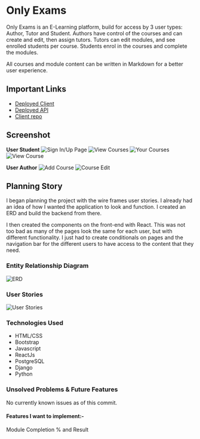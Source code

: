# Only Exams

Only Exams is an E-Learning platform, build for access by 3 user types: Author, Tutor and Student. 
Authors have control of the courses and can create and edit, then assign tutors.
Tutors can edit modules, and see enrolled students per course.
Students enrol in the courses and complete the modules.

All courses and module content can be written in Markdown for a better user experience.

## Important Links

- [Deployed Client](https://award59.github.io/Only-Exams-Client/)
- [Deployed API](https://capstone-proj-api.herokuapp.com/)
- [Client repo](https://github.com/AWard59/Only-Exams-Client)

## Screenshot

**User Student**
![Sign In/Up Page](https://i.imgur.com/Z9bBlEM.png)
![View Courses](https://i.imgur.com/Iv044QO.png)
![Your Courses](https://i.imgur.com/42zuNca.png)
![View Course](https://i.imgur.com/la6kanf.png)

**User Author**
![Add Course](https://i.imgur.com/VjMT25W.png)
![Course Edit](https://i.imgur.com/YvzetRb.png)


## Planning Story

I began planning the project with the wire frames user stories. I already had an idea of how I wanted the application to look and function. I created an ERD and build the backend from there.

I then created the components on the front-end with React. This was not too bad as many of the pages look the same for each user, but with different functionality. I just had to create conditionals on pages and the navigation bar for the different users to have access to the content that they need.

### Entity Relationship Diagram

![ERD](https://i.imgur.com/eWibH1p.png)

### User Stories

![User Stories](https://i.imgur.com/tLikdbE.png)

### Technologies Used

- HTML/CSS
- Bootstrap
- Javascript
- ReactJs
- PostgreSQL
- Django
- Python

### Unsolved Problems & Future Features

No currently known issues as of this commit.

#### Features I want to implement:-

Module Completion % and Result
